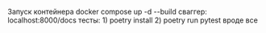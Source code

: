 Запуск контейнера docker compose up -d --build
сваггер: localhost:8000/docs
тесты: 1) poetry install 2) poetry run pytest
вроде все

